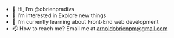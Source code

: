 - 👋 Hi, I’m @obrienpradiva
- 👀 I’m interested in Explore new things
- 🌱 I’m currently learning about Front-End web development
- 📫 How to reach me? Email me at arnoldobrienpm@gmail.com
